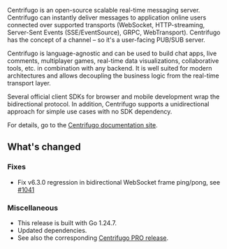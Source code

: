 Centrifugo is an open-source scalable real-time messaging server. Centrifugo can instantly deliver messages to application online users connected over supported transports (WebSocket, HTTP-streaming, Server-Sent Events (SSE/EventSource), GRPC, WebTransport). Centrifugo has the concept of a channel – so it's a user-facing PUB/SUB server.

Centrifugo is language-agnostic and can be used to build chat apps, live comments, multiplayer games, real-time data visualizations, collaborative tools, etc. in combination with any backend. It is well suited for modern architectures and allows decoupling the business logic from the real-time transport layer.

Several official client SDKs for browser and mobile development wrap the bidirectional protocol. In addition, Centrifugo supports a unidirectional approach for simple use cases with no SDK dependency.

For details, go to the [Centrifugo documentation site](https://centrifugal.dev).

## What's changed

### Fixes

* Fix v6.3.0 regression in bidirectional WebSocket frame ping/pong, see [#1041](https://github.com/centrifugal/centrifugo/issues/1041)

### Miscellaneous

* This release is built with Go 1.24.7.
* Updated dependencies.
* See also the corresponding [Centrifugo PRO release](https://github.com/centrifugal/centrifugo-pro/releases/tag/v6.3.1).
